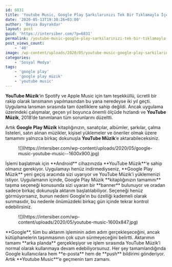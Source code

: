 ```yaml
---
id: 6831
title: 'Youtube Music, Google Play Şarkılarınızı Tek Bir Tıklamayla İçe Aktaracak'
date: '2020-05-13T19:30:26+03:00'
author: 'Beyza Bayrakdar'
layout: post
guid: 'https://intersiber.com/?p=6831'
permalink: /youtube-music-google-play-sarkilarinizi-tek-bir-tiklamayla-ice-aktaracak/
post_views_count:
    - '40'
image: /wp-content/uploads/2020/05/youtube-music-google-play-sarkilarinizi-tek-bir-tiklamayla-ice-aktaracak-.jpg
categories:
    - 'Sosyal Medya'
tags:
    - 'google play'
    - 'google play müzik'
    - 'youtube music'
---
```


**YouTube Müzik**‘in Spotify ve Apple Music için tam teşekküllü, ücretli bir rakip olarak lansmanın yapılmasından bu yana neredeyse iki yıl geçti. Uygulama lansman sırasında tam özelliklere sahip değildi. Ancak uygulama üzerindeki çalışmalar, geçen yıl boyunca önemli ölçüde hızlandı ve **YouTube Müzik**, 2018’de tanımlanan tüm sorunlarını düzeltti.

Artık **Google Play Müzik** kitaplığınızın, sanatçılar, albümler, şarkılar, çalma listeleri, satın alınan müzikler, kişisel yüklemeler ve öneriler olmak üzere tamamını yalnızca birkaç dokunuşla **YouTube Müzik**‘e aktarabileceksiniz.

<figure class="wp-block-image size-large">![](https://intersiber.com/wp-content/uploads/2020/05/google-music-youtube-music--1600x900.jpg)</figure>İşlemi başlatmak için **Android** cihazınızda **YouTube Müzik**‘e sahip olmanız gerekiyor. Uygulamayı henüz indirmediyseniz, **Google Play Müzik** yeni geçiş aracında sizi uyarıyor ve YouTube Müzik’i yüklemenizi istiyor. Uygulamanın içinde, Google Play Müzik **kitaplığınızın tamamını** taşıma seçeneği konusunda sizi uyaran bir **banner** bulunuyor ve oradan sadece birkaç dokunuşla aktarım başlatılabiliyor. Seçeneği henüz görmüyorsanız, bunun nedeni Google’ın bu özelliği kademeli olarak sunmasıdır, bu nedenle önümüzdeki birkaç gün içinde tekrar kontrol edebilirsiniz.

<figure class="wp-block-image size-large">![](https://intersiber.com/wp-content/uploads/2020/05/youtube-music-1600x847.jpg)</figure>**Google**, tüm bu aktarım işleminin adım adım gerçekleşeceğini, ancak kütüphanelerin taşınmasının çok uzun sürmeyeceğini belirtti. Aktarımın tamamı **arka planda** gerçekleşiyor ve işlem sırasında YouTube Müzik’i normal olarak kullanmaya devam edebiliyorsunuz. Her şey tamamlandığında Google kullanıcılara hem **e-posta** hem de **push** bildirimi gönderiyor. Artık **Youtube Music**‘e geçmenin tam zamanı.
